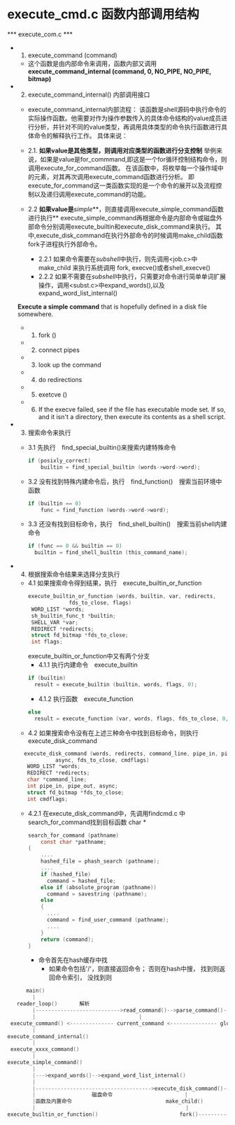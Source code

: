 # execute_cmd.c 函数内部调用结构

*** execute_com.c ***
+ 1. execute_command (command)
    * 这个函数是由内部命令来调用，函数内部又调用**execute_command_internal (command, 0, NO_PIPE, NO_PIPE, bitmap)**
+ 2. execute_command_internal() 内部调用接口　
    + execute_command_internal内部流程：
该函数是shell源码中执行命令的实际操作函数。他需要对作为操作参数传入的具体命令结构的value成员进行分析，并针对不同的value类型，再调用具体类型的命令执行函数进行具体命令的解释执行工作。
具体来说：

  + 2.1. **如果value是其他类型，则调用对应类型的函数进行分支控制**
  举例来说，如果是value是for_commmand,即这是一个for循环控制结构命令，则调用execute_for_command函数。
  在该函数中，将枚举每一个操作域中的元素，对其再次调用execute_command函数进行分析。  即execute_for_command这一类函数实现的是一个命令的展开以及流程控制以及递归调用execute_command的功能。

  + 2.2 **如果value是***simple***，则直接调用execute_simple_command函数进行执行**
  execute_simple_command再根据命令是内部命令或磁盘外部命令分别调用execute_builtin和execute_disk_command来执行。 其中,execute_disk_command在执行外部命令的时候调用make_child函数fork子进程执行外部命令。
    - 2.2.1 如果命令需要在*subshell*中执行，则先调用<job.c>中 make_child 来执行系统调用 fork, execve()或者shell_execve()
    - 2.2.2 如果不需要在*subshell*中执行，只需要对命令进行简单单词扩展操作，调用<subst.c>中expand_words(),以及expand_word_list_internal() 
  
  **Execute a simple command** that is hopefully defined in a disk file
   somewhere.

    + 1) fork ()
    + 2) connect pipes
    + 3) look up the command
    + 4) do redirections
    + 5) exetcve ()
    + 6) If the execve failed, see if the file has executable mode set.
   If so, and it isn't a directory, then execute its contents as
   a shell script.
+ 3. 搜索命令来执行　
    - 3.1 先执行　find_special_builtin()来搜索内建特殊命令
      ```C
      if (posixly_correct)
	      builtin = find_special_builtin (words->word->word);
      ```

    - 3.2 没有找到特殊内建命令后，执行　find_function()　搜索当前环境中函数
      ```C
      if (builtin == 0) 
	      func = find_function (words->word->word);
      ```
    - 3.3 还没有找到目标命令，执行　find_shell_builtin()　搜索当前shell内建命令
      ```C
      if (func == 0 && builtin == 0)
        builtin = find_shell_builtin (this_command_name);
      ```
+ 4. 根据搜索命令结果来选择分支执行
  + 4.1 如果搜索命令得到结果，执行　execute_builtin_or_function
    ```C
    execute_builtin_or_function (words, builtin, var, redirects,
			     fds_to_close, flags)
     WORD_LIST *words;
     sh_builtin_func_t *builtin;
     SHELL_VAR *var;
     REDIRECT *redirects;
     struct fd_bitmap *fds_to_close;
     int flags;
     ```
    execute_builtin_or_function中又有两个分支
    - 4.1.1 执行内建命令　execute_builtin
    ```C
    if (builtin)
      result = execute_builtin (builtin, words, flags, 0);
    ```
    - 4.1.2 执行函数　execute_function
    ```C
    else
      result = execute_function (var, words, flags, fds_to_close, 0, 0);
    ```
  + 4.2 如果搜索命令没有在上述三种命令中找到目标命令，则执行　execute_disk_command
  ```C
    execute_disk_command (words, redirects, command_line, pipe_in, pipe_out,
		      async, fds_to_close, cmdflags)
     WORD_LIST *words;
     REDIRECT *redirects;
     char *command_line;
     int pipe_in, pipe_out, async;
     struct fd_bitmap *fds_to_close;
     int cmdflags;
    ```
    - 4.2.1 在execute_disk_command中，先调用findcmd.c 中 search_for_command找到目标函数
      char *
      ```C
      search_for_command (pathname)
          const char *pathname;
      {
          ....
          hashed_file = phash_search (pathname);
          ....
          if (hashed_file)
            command = hashed_file;
          else if (absolute_program (pathname))
            command = savestring (pathname);
          else
          {
            ....
            command = find_user_command (pathname);
            ....
          }
          return (command);
      }
      ```
      - 命令首先在hash缓存中找
        - 如果命令包括'/'，则直接返回命令； 否则在hash中搜， 找到则返回命令索引， 没找到则

```C
      main()
        |
   reader_loop()       解析
        |--------------------------->read_command()-->parse_command()-->yyparse()-->yylex()-->read_token()-->read_token_word()
        |                                 |                               |                       |                 |
 execute_command() <-------------- current_command <--------------- global_command <------------token------------word
        |
execute_command_internal()
        |
 execute_xxxx_command()
        |
execute_simple_command()
        |
        |--->expand_words()-->expand_word_list_internal()
        |                                                                  子进程
        |------------------------------------->execute_disk_command()------------->shell_execve()-->execve()                
        |                  磁盘命令                       |                |                       |
        |函数及内置命令                              make_child()          |                       |FAILED
        |                                                |                |                       |
execute_builtin_or_function()                          fork()----------->pid                      ->execute_shell_script()
                                                                          |
                                                                          --------->return(result)
                                                                            父进程
```            